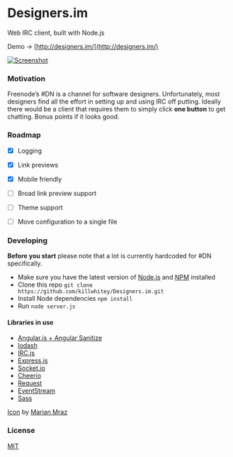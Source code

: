 # Designers.im

Web IRC client, built with Node.js

Demo → [http://designers.im/](http://designers.im/)

[![Screenshot](https://i.imgur.com/eAn2Bol.png)](https://i.imgur.com/eAn2Bol.png)


### Motivation

Freenode’s #DN is a channel for software designers. Unfortunately, most designers find all the effort in setting up and using IRC off putting. Ideally there would be a client that requires them to simply click **one button** to get chatting. Bonus points if it looks good.


### Roadmap

- [x] Logging
- [x] Link previews
- [x] Mobile friendly
- [ ] Broad link preview support
- [ ] Theme support
- [ ] Move configuration to a single file


### Developing

**Before you start** please note that a lot is currently hardcoded for #DN specifically.

* Make sure you have the latest version of [Node.js](https://nodejs.org/en/) and [NPM](https://www.npmjs.com/) installed
*  Clone this repo `git clone https://github.com/killwhitey/Designers.im.git` 
* Install Node dependencies `npm install`
* Run `node server.js`


#### Libraries in use
* [Angular.js + Angular Sanitize](https://angularjs.org/)
* [lodash](https://lodash.com/)
* [IRC.js](https://github.com/gf3/IRC-js)
* [Express.js](http://expressjs.com/)
* [Socket.io](http://socket.io/)
* [Cheerio](https://cheeriojs.github.io/cheerio/)
* [Request](https://github.com/request/request)
* [EventStream](https://github.com/dominictarr/event-stream)
* [Sass](http://sass-lang.com/)

[Icon](public/icon-128.png) by [Marian Mraz](https://dribbble.com/shots/2163351-Textual-replacement-icon)

### License

[MIT](LICENSE.md)